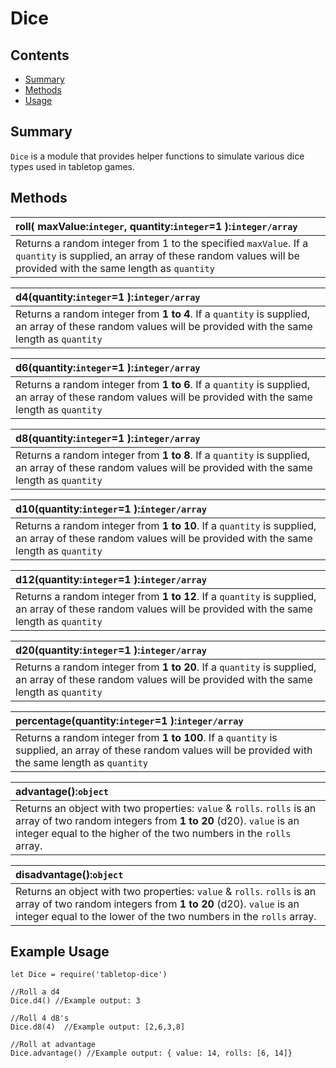 # Dice

## Contents
* [Summary](#summary)
* [Methods](#methods)
* [Usage](#usage)

## Summary
`Dice` is a module that provides helper functions to simulate various 
dice types used in tabletop games. 

## Methods
| **roll**( maxValue:```integer```, quantity:```integer```=1 ):```integer/array```       |
| :---------------------------------------------------------------------------- |
| Returns a random integer from 1 to the specified `maxValue`. If a `quantity` is supplied, an array of these random values will be provided with the same length as `quantity`|

| **d4**(quantity:```integer```=1 ):```integer/array```       |
| :---------------------------------------------------------------------------- |
| Returns a random integer from **1 to 4**. If a `quantity` is supplied, an array of these random values will be provided with the same length as `quantity`|

| **d6**(quantity:```integer```=1 ):```integer/array```       |
| :---------------------------------------------------------------------------- |
| Returns a random integer from **1 to 6**. If a `quantity` is supplied, an array of these random values will be provided with the same length as `quantity`|

| **d8**(quantity:```integer```=1 ):```integer/array```       |
| :---------------------------------------------------------------------------- |
| Returns a random integer from **1 to 8**. If a `quantity` is supplied, an array of these random values will be provided with the same length as `quantity`|

| **d10**(quantity:```integer```=1 ):```integer/array```       |
| :---------------------------------------------------------------------------- |
| Returns a random integer from **1 to 10**. If a `quantity` is supplied, an array of these random values will be provided with the same length as `quantity`|

| **d12**(quantity:```integer```=1 ):```integer/array```       |
| :---------------------------------------------------------------------------- |
| Returns a random integer from **1 to 12**. If a `quantity` is supplied, an array of these random values will be provided with the same length as `quantity`|

| **d20**(quantity:```integer```=1 ):```integer/array```       |
| :---------------------------------------------------------------------------- |
| Returns a random integer from **1 to 20**. If a `quantity` is supplied, an array of these random values will be provided with the same length as `quantity`|

| **percentage**(quantity:```integer```=1 ):```integer/array```       |
| :---------------------------------------------------------------------------- |
| Returns a random integer from **1 to 100**. If a `quantity` is supplied, an array of these random values will be provided with the same length as `quantity`|

| **advantage**():```object```       |
| :---------------------------------------------------------------------------- |
| Returns an object with two properties: `value` & `rolls`. `rolls` is an array of two random integers from **1 to 20** (d20). `value` is an integer equal to the higher of the two numbers in the `rolls` array.|

| **disadvantage**():```object```       |
| :---------------------------------------------------------------------------- |
| Returns an object with two properties: `value` & `rolls`. `rolls` is an array of two random integers from **1 to 20** (d20). `value` is an integer equal to the lower of the two numbers in the `rolls` array.|

## Example Usage
```
let Dice = require('tabletop-dice')

//Roll a d4
Dice.d4() //Example output: 3

//Roll 4 d8's
Dice.d8(4)  //Example output: [2,6,3,8]

//Roll at advantage
Dice.advantage() //Example output: { value: 14, rolls: [6, 14]}
```
